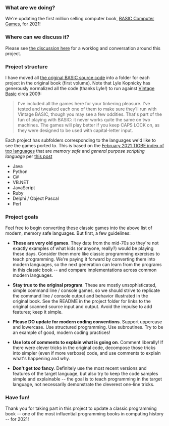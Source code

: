 ### What are we doing?

We're updating the first million selling computer book, [BASIC Computer Games](https://en.wikipedia.org/wiki/BASIC_Computer_Games), for 2021!

### Where can we discuss it?

Please see [the discussion here](https://discourse.codinghorror.com/t/updating-101-basic-computer-games-for-2021/7927) for a worklog and conversation around this project.

### Project structure

I have moved all [the original BASIC source code](http://www.vintage-basic.net/games.html) into a folder for each project in the original book (first volume). Note that Lyle Kopnicky has generously normalized all the code (thanks Lyle!) to run against [Vintage Basic](http://www.vintage-basic.net/download.html) circa 2009:

> I've included all the games here for your tinkering pleasure. I've tested and tweaked each one of them to make sure they'll run with Vintage BASIC, though you may see a few oddities. That's part of the fun of playing with BASIC: it never works quite the same on two machines. The games will play better if you keep CAPS LOCK on, as they were designed to be used with capital-letter input.

Each project has subfolders corresponding to the languages we'd like to see the games ported to. This is based on the [February 2021 TIOBE index of top languages](https://www.tiobe.com/tiobe-index/) that are _memory safe_ and _general purpose scripting language_ per [this post](https://discourse.codinghorror.com/t/updating-101-basic-computer-games-for-2021/7927/34)

- Java
- Python
- C#
- VB.NET
- JavaScript
- Ruby
- Delphi / Object Pascal
- Perl

### Project goals

Feel free to begin converting these classic games into the above list of modern, memory safe languages. But first, a few guidelines:

- **These are very old games**. They date from the mid-70s so they're not exactly examples of what kids (or anyone, really?) would be playing these days. Consider them more like classic programming exercises to teach programming.  We're paying it forward by converting them into modern languages, so the next generation can learn from the programs in this classic book -- and compare implementations across common modern languages.

- **Stay true to the original program**. These are mostly unsophisticated, simple command line / console games, so we should strive to replicate the command line / console output and behavior illustrated in the original book. See the README in the project folder for links to the original scanned source input and output. Avoid the impulse to add features; keep it simple.

- **Please DO update for modern coding conventions**. Support uppercase and lowercase. Use structured programming. Use subroutines. Try to be an example of good, modern coding practices!

- **Use lots of comments to explain what is going on**. Comment liberally! If there were clever tricks in the original code, decompose those tricks into simpler (even if more verbose) code, and use comments to explain what's happening and why.

- **Don't get _too_ fancy**. Definitely use the most recent versions and features of the target language, but also try to keep the code samples simple and explainable -- the goal is to teach programming in the target language, not necessarily demonstrate the cleverest one-line tricks.

### Have fun!

Thank you for taking part in this project to update a classic programming book -- one of the most influential programming books in computing history -- for 2021!

